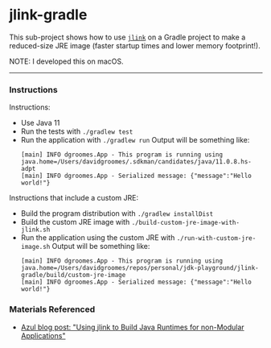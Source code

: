 # jlink-gradle

This sub-project shows how to use [`jlink`](https://openjdk.java.net/jeps/282) on a Gradle project to make a reduced-size JRE image (faster startup times and lower memory footprint!).

NOTE: I developed this on macOS.

---

### Instructions

Instructions:

* Use Java 11
* Run the tests with `./gradlew test`
* Run the application with `./gradlew run`
  Output will be something like:
  ```
  [main] INFO dgroomes.App - This program is running using java.home=/Users/davidgroomes/.sdkman/candidates/java/11.0.8.hs-adpt
  [main] INFO dgroomes.App - Serialized message: {"message":"Hello world!"}
  ```

Instructions that include a custom JRE:

* Build the program distribution with `./gradlew installDist`
* Build the custom JRE image with `./build-custom-jre-image-with-jlink.sh`
* Run the application using the custom JRE with `./run-with-custom-jre-image.sh`
  Output will be something like:
  ```
  [main] INFO dgroomes.App - This program is running using java.home=/Users/davidgroomes/repos/personal/jdk-playground/jlink-gradle/build/custom-jre-image
  [main] INFO dgroomes.App - Serialized message: {"message":"Hello world!"}
  ```

### Materials Referenced

* [Azul blog post: "Using jlink to Build Java Runtimes for non-Modular Applications"](https://medium.com/azulsystems/using-jlink-to-build-java-runtimes-for-non-modular-applications-9568c5e70ef4)

